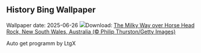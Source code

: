 ## History Bing Wallpaper
Wallpaper date: 2025-06-26
![](https://www.bing.com/th?id=OHR.HorseheadRock_EN-GB7257455536_UHD.jpg&w=1000)Download: [The Milky Way over Horse Head Rock, New South Wales, Australia (© Philip Thurston/Getty Images)](https://www.bing.com/th?id=OHR.HorseheadRock_EN-GB7257455536_UHD.jpg)

Auto get programm by LtgX
